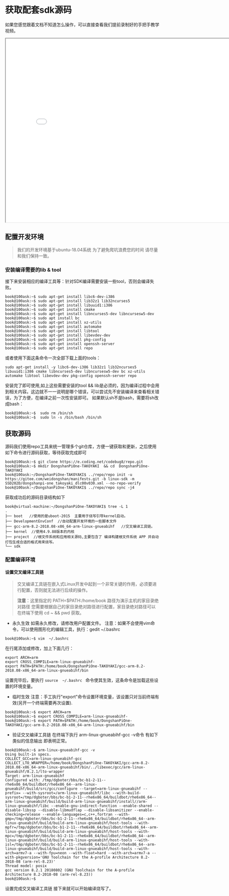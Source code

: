 # 获取配套sdk源码
如果您感觉跟着文档不知道怎么操作，可以直接查看我们提前录制好的手把手教学视频。
<iframe width="800" height="600"
  src="//player.bilibili.com/player.html?aid=807146816&bvid=BV1W34y1X7gJ&cid=457686134&page=1">
</iframe>

## 配置开发环境
> 我们的开发环境基于ubuntu-18.04系统 为了避免爬坑浪费您的时间 请尽量和我们保持一致。
### 安装编译需要的lib & tool
接下来安装相应的编译工具等：针对SDK编译需要安装一些tool，否则会编译失败。
``` shell
book@100ask:~$ sudo apt-get install libc6-dev-i386
book@100ask:~$ sudo apt-get install lib32z1 lib32ncurses5
book@100ask:~$ sudo apt-get install libuuid1:i386
book@100ask:~$ sudo apt-get install cmake
book@100ask:~$ sudo apt-get install libncurses5-dev libncursesw5-dev
book@100ask:~$ sudo apt install bc
book@100ask:~$ sudo apt-get install xz-utils
book@100ask:~$ sudo apt-get install automake
book@100ask:~$ sudo apt-get install libtool
book@100ask:~$ sudo apt-get install libevdev-dev
book@100ask:~$ sudo apt-get install pkg-config
book@100ask:~$ sudo apt-get install openssh-server
book@100ask:~$ sudo apt-get install repo
```

或者使用下面这条命令一次全部下载上面的tools：

```shell
sudo apt-get install -y libc6-dev-i386 lib32z1 lib32ncurses5 libuuid1:i386 cmake libncurses5-dev libncursesw5-dev bc xz-utils automake libtool libevdev-dev pkg-config openssh-server repo
```

安装完了即可使用,如上这些需要安装的tool && lib是必须的，因为编译过程中会用到相关内容。这边就不一一说明是哪个错误，可以尝试先不安装编译来查看相关错误，为了方便，在编译之前一次性安装即可。
如果默认sh不是bash，需要将sh改成bash：
``` shell
book@100ask:~$  sudo rm /bin/sh
book@100ask:~$  sudo ln -s /bin/bash /bin/sh
```
## 获取源码
   源码我们使用repo工具来统一管理多个git仓库，方便一键获取和更新，之后使用如下命令进行源码获取，等待获取完成即可
``` shell
book@100ask:~$ git clone https://e.coding.net/codebug8/repo.git
book@100ask:~$ mkdir DongshanPiOne-TAKOYAKI  && cd  DongshanPiOne-TAKOYAKI
book@100ask:~/DongshanPiOne-TAKOYAKI$ ../repo/repo init -u  https://gitee.com/weidongshan/manifests.git -b linux-sdk -m  SSD202D/dongshanpi-one_takoyaki_dlc00v030.xml --no-repo-verify
book@100ask:~/DongshanPiOne-TAKOYAKI$ ../repo/repo sync -j4
```
获取成功后的源码目录结构如下
```shell
book@virtual-machine:~/DongshanPiOne-TAKOYAKI$ tree -L 1
.
├── boot   //使用的是uboot-2015  主要用于烧写引导kernel启动。
├── DevelopmentEnvConf  //自动配置开发环境的一些脚本文件
├── gcc-arm-8.2-2018.08-x86_64-arm-linux-gnueabihf   //交叉编译工具链。
├── kernel  //使用4.9.88版本的内核
├── project  //根文件系统和应用相关源码,主要包含了 编译构建根文件系统 APP 并自动打包生成合适的格式用来烧写。
└── sdk  
```

### 配置编译环境

#### 设置交叉编译工具链
> 交叉编译工具链在嵌入式Linux开发中起到一个非常关键的作用，必须要进行配置，否则就无法进行后续的操作。
> 
> **注意**：这里指定的  PATH=$PATH:/home/book 路径为演示主机的家目录绝对路径 您需要根据自己的家目录绝对路径进行配置，家目录绝对路径可以在终端下使用 cd ~ && pwd 获取。

* 永久生效
如需永久修改，请修改用户配置文件。
注意：如果不会使用vim命令，可以使用图形化的编辑工具，执行：gedit  ~/.bashrc
``` shell
book@100ask:~$ vim  ~/.bashrc
``` 
在行尾添加或修改，加上下面几行：
``` shell
export ARCH=arm
export CROSS_COMPILE=arm-linux-gnueabihf-
export PATH=$PATH:/home/book/DongshanPiOne-TAKOYAKI/gcc-arm-8.2-2018.08-x86_64-arm-linux-gnueabihf/bin
```
设置完毕后，要执行 `source  ~/.bashrc ` 命令使其生效，这条命令是加载这些设置的环境变量。

* 临时生效
注意：手工执行"export"命令设置环境变量，该设置只对当前终端有效(另开一个终端需要再次设置).
``` shell
book@100ask:~$ export ARCH=arm
book@100ask:~$ export CROSS_COMPILE=arm-linux-gnueabihf-
book@100ask:~$ export PATH=$PATH:/home/book/DongshanPiOne-TAKOYAKI/gcc-arm-8.2-2018.08-x86_64-arm-linux-gnueabihf/bin
```

* 验证交叉编译工具链
在终端下执行 arm-linux-gnueabihf-gcc -v命令 有如下类似的信息输出 即表明正常。
``` shell
book@100ask:~$ arm-linux-gnueabihf-gcc -v
Using built-in specs.
COLLECT_GCC=arm-linux-gnueabihf-gcc
COLLECT_LTO_WRAPPER=/home/book/DongshanPiOne-TAKOYAKI/gcc-arm-8.2-2018.08-x86_64-arm-linux-gnueabihf/bin/../libexec/gcc/arm-linux-gnueabihf/8.2.1/lto-wrapper
Target: arm-linux-gnueabihf
Configured with: /tmp/dgboter/bbs/bc-b1-2-11--rhe6x86_64/buildbot/rhe6x86_64--arm-linux-gnueabihf/build/src/gcc/configure --target=arm-linux-gnueabihf --prefix= --with-sysroot=/arm-linux-gnueabihf/libc --with-build-sysroot=/tmp/dgboter/bbs/bc-b1-2-11--rhe6x86_64/buildbot/rhe6x86_64--arm-linux-gnueabihf/build/build-arm-linux-gnueabihf/install//arm-linux-gnueabihf/libc --enable-gnu-indirect-function --enable-shared --disable-libssp --disable-libmudflap --disable-libsanitizer --enable-checking=release --enable-languages=c,c++,fortran --with-gmp=/tmp/dgboter/bbs/bc-b1-2-11--rhe6x86_64/buildbot/rhe6x86_64--arm-linux-gnueabihf/build/build-arm-linux-gnueabihf/host-tools --with-mpfr=/tmp/dgboter/bbs/bc-b1-2-11--rhe6x86_64/buildbot/rhe6x86_64--arm-linux-gnueabihf/build/build-arm-linux-gnueabihf/host-tools --with-mpc=/tmp/dgboter/bbs/bc-b1-2-11--rhe6x86_64/buildbot/rhe6x86_64--arm-linux-gnueabihf/build/build-arm-linux-gnueabihf/host-tools --with-isl=/tmp/dgboter/bbs/bc-b1-2-11--rhe6x86_64/buildbot/rhe6x86_64--arm-linux-gnueabihf/build/build-arm-linux-gnueabihf/host-tools --with-arch=armv7-a --with-fpu=neon --with-float=hard --with-arch=armv7-a --with-pkgversion='GNU Toolchain for the A-profile Architecture 8.2-2018-08 (arm-rel-8.23)'
Thread model: posix
gcc version 8.2.1 20180802 (GNU Toolchain for the A-profile Architecture 8.2-2018-08 (arm-rel-8.23))
book@100ask:~$
```

设置完成交叉编译工具链 接下来就可以开始编译烧写了。


